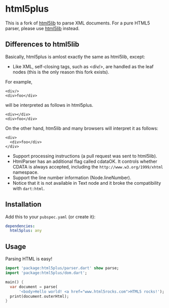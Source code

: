 html5plus
=========

This is a fork of [html5lib](https://github.com/dart-lang/html5lib) to parse XML documents. For a pure HTML5 parser, please use [html5lib](https://github.com/dart-lang/html5lib) instead.

Differences to html5lib
-----------------------

Basically, html5plus is amlost exactly the same as html5lib, except:

* Like XML, self-closing tags, such as &lt;div/>, are handled as the leaf nodes (this is the only reason this fork exists).

For example,

    <div/>
    <div>foo</div>

will be interpreted as follows in html5plus.

    <div></div>
    <div>foo</div>

On the other hand, htm5lib and many browsers will interpret it as follows:

    <div>
      <div>foo</div>
    </div>

* Support processing instructions (a pull request was sent to html5lib).
* HtmlParser has an additional flag called cdataOK. It controls whether CDATA is always accepted, including the `http://www.w3.org/1999/xhtml` namespace.
* Support the line number information (Node.lineNumber).
 * Notice that it is not available in Text node and it broke the compatibility with `dart:html`.

Installation
------------

Add this to your `pubspec.yaml` (or create it):
```yaml
dependencies:
  html5plus: any
```

Usage
-----

Parsing HTML is easy!
```dart
import 'package:html5plus/parser.dart' show parse;
import 'package:html5plus/dom.dart';

main() {
  var document = parse(
      '<body>Hello world! <a href="www.html5rocks.com">HTML5 rocks!');
  print(document.outerHtml);
}
```
